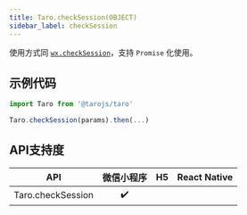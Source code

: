 ```yaml
---
title: Taro.checkSession(OBJECT)
sidebar_label: checkSession
---
```



使用方式同 [`wx.checkSession`](https://developers.weixin.qq.com/miniprogram/dev/api/wx.checkSession.html)，支持 `Promise` 化使用。

## 示例代码

```jsx
import Taro from '@tarojs/taro'

Taro.checkSession(params).then(...)
```



## API支持度


| API | 微信小程序 | H5 | React Native |
| :-: | :-: | :-: | :-: |
| Taro.checkSession | ✔️ |  |  |


